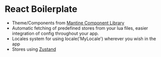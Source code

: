 # React Boilerplate 
- Theme/Components from [Mantine Component Library](https://mantine.dev/)
- Automatic fetching of predefined stores from your lua files, easier integration of config throughout your app. 
- Locales system for using locale('MyLocale') wherever you wish in the app 
- Stores using [Zustand](https://zustand.docs.pmnd.rs/getting-started/introduction)